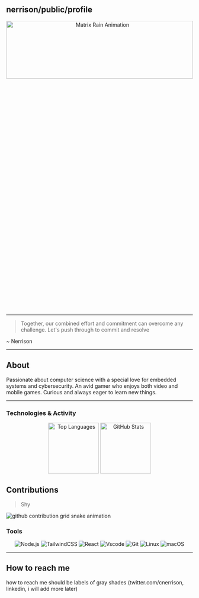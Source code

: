 ## nerrison/public/profile
 
<picture>
<div  align= "center">
 <img alt="Matrix Rain Animation" src="/assets/rain.gif" style="width: 100%; height: 20%;">
 </div>
</picture>

---
> Together, our combined effort and commitment can overcome any challenge. Let's push through to commit and resolve

 ~ Nerrison

---

## About
Passionate about computer science with a special love for embedded systems and cybersecurity. An avid gamer who enjoys both video and mobile games. Curious and always eager to learn new things.

--- 

### Technologies & Activity

<div align="center">
    <img height="137px" src="https://github-readme-stats.vercel.app/api/top-langs/?username=nerrison&hide=html&hide_title=true&hide_border=true&layout=compact&langs_count=6&exclude_repo=comp426,Redventures-Movie-Quotes&text_color=000000&icon_color=ffffff&bg_color=ffffff&theme=graywhite" alt="Top Languages" style="max-width: 100%;" />
    <img height="137px" src="https://github-readme-stats.vercel.app/api?username=nerrison&hide_title=true&hide_border=true&show_icons=true&include_all_commits=true&count_private=true&line_height=21&text_color=000000&icon_color=000000&bg_color=ffffff&theme=graywhite" alt="GitHub Stats" style="max-width: 100%;" /> 
    
</div>

## Contributions

> Shy 

<picture>
  <img alt="github contribution grid snake animation" src="https://raw.githubusercontent.com/holic-x/nerrison/output/github-contribution-grid-snake-dark.svg" style="visibility:visible;max-width:100%;">
</picture>


### Tools
<div align=" center">
    <img src="https://img.shields.io/badge/Node.js-gray?style=for-the-badge" alt="Node.js" /> 
    <img src="https://img.shields.io/badge/TailwindCSS-gray?style=for-the-badge" alt="TailwindCSS" />
    <img src="https://img.shields.io/badge/React-gray?style=for-the-badge" alt="React" />
    <img src="https://img.shields.io/badge/Vscode-gray?style=for-the-badge" alt="Vscode" />
    <img src="https://img.shields.io/badge/Git-gray?style=for-the-badge" alt="Git" />
     <img src="https://img.shields.io/badge/Linux-gray?style=for-the-badge" alt="Linux" />
    <img src="https://img.shields.io/badge/macOS-gray?style=for-the-badge" alt="macOS" />
</div>

---
## How to reach me
how to reach me should be labels of gray shades (twitter.com/cnerrison, linkedin, i will add more later)